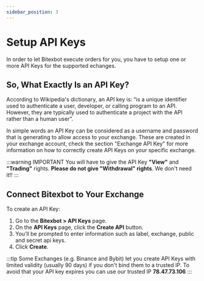 ```yaml
---
sidebar_position: 3
---
```


# Setup API Keys

In order to let Bitexbot execute orders for you, you have to setup one or more API Keys for the supported echanges.

## So, What Exactly Is an API Key?

According to Wikipedia's dictionary, an API key is: “is a unique identifier used to authenticate a user, developer, or calling program to an API. However, they are typically used to authenticate a project with the API rather than a human user”.

In simple words an API Key can be considered as a username and password that is generating to allow access to your exchange. These are created in your exchange account, check the section "Exchange API Key" for more information on how to correctly create API Keys on your specific exchange.

:::warning IMPORTANT
You will have to give the API Key **"View"** and **"Trading"** rights. **Please do not give "Withdrawal" rights**. We don't need it!!
:::

## Connect Bitexbot to Your Exchange

To create an API Key:

1. Go to the **Bitexbot > API Keys** page.
2. On the **API Keys** page, click the **Create API** button.
3. You’ll be prompted to enter information such as label, exchange, public and secret api keys.
4. Click **Create**.

:::tip
Some Exchanges (e.g. Binance and Bybit) let you create API Keys with limited validity (usually 90 days) if you don't bind them to a trusted IP. To avoid that your API key expires you can use our trusted IP **78.47.73.106**
:::